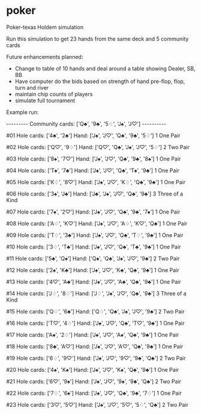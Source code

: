 # poker
Poker-texas Holdem simulation

Run this simulation to get 23 hands from the same deck and 5 community cards

Future enhancements planned:
- Change to table of 10 hands and deal around a table showing Dealer, SB, BB
- Have computer do the bids based on strength of hand pre-flop, flop, turn and river
- maintain chip counts of players
- simulate full tournament

Example run:

  --------- Community cards: ['Q♣', '9♣', '5♢', 'J♠', 'J♡']  ----------
  

#01 Hole cards: ['4♣', '2♣']  Hand:  ['J♠', 'J♡', 'Q♣', '9♣', '5♢']   1 One Pair

#02 Hole cards: ['Q♡', '9♢']  Hand:  ['Q♡', 'Q♣', 'J♠', 'J♡', '5♢']   2 Two Pair

#03 Hole cards: ['8♠', '7♡']  Hand:  ['J♠', 'J♡', 'Q♣', '9♣', '8♠']   1 One Pair

#04 Hole cards: ['T♠', '7♣']  Hand:  ['J♠', 'J♡', 'Q♣', 'T♠', '9♣']   1 One Pair

#05 Hole cards: ['K♢', '8♡']  Hand:  ['J♠', 'J♡', 'K♢', 'Q♣', '9♣']   1 One Pair

#06 Hole cards: ['3♠', 'J♣']  Hand:  ['J♣', 'J♠', 'J♡', 'Q♣', '9♣']   3 Three of a Kind

#07 Hole cards: ['7♠', '2♡']  Hand:  ['J♠', 'J♡', 'Q♣', '9♣', '7♠']   1 One Pair

#08 Hole cards: ['A♢', 'K♡']  Hand:  ['J♠', 'J♡', 'A♢', 'K♡', 'Q♣']   1 One Pair

#09 Hole cards: ['T♢', '3♣']  Hand:  ['J♠', 'J♡', 'Q♣', 'T♢', '9♣']   1 One Pair

#10 Hole cards: ['3♢', 'T♣']  Hand:  ['J♠', 'J♡', 'Q♣', 'T♣', '9♣']   1 One Pair

#11 Hole cards: ['5♣', 'Q♠']  Hand:  ['Q♠', 'Q♣', 'J♠', 'J♡', '9♣']   2 Two Pair

#12 Hole cards: ['2♠', 'K♣']  Hand:  ['J♠', 'J♡', 'K♣', 'Q♣', '9♣']   1 One Pair

#13 Hole cards: ['4♡', 'A♣']  Hand:  ['J♠', 'J♡', 'A♣', 'Q♣', '9♣']   1 One Pair

#14 Hole cards: ['J♢', '8♢']  Hand:  ['J♢', 'J♠', 'J♡', 'Q♣', '9♣']   3 Three of a Kind

#15 Hole cards: ['Q♢', '6♣']  Hand:  ['Q♢', 'Q♣', 'J♠', 'J♡', '9♣']   2 Two Pair

#16 Hole cards: ['T♡', '4♢']  Hand:  ['J♠', 'J♡', 'Q♣', 'T♡', '9♣']   1 One Pair

#17 Hole cards: ['A♠', '2♢']  Hand:  ['J♠', 'J♡', 'A♠', 'Q♣', '9♣']   1 One Pair

#18 Hole cards: ['8♣', 'A♡']  Hand:  ['J♠', 'J♡', 'A♡', 'Q♣', '9♣']   1 One Pair

#19 Hole cards: ['6♢', '9♡']  Hand:  ['J♠', 'J♡', '9♡', '9♣', 'Q♣']   2 Two Pair

#20 Hole cards: ['4♠', 'K♠']  Hand:  ['J♠', 'J♡', 'K♠', 'Q♣', '9♣']   1 One Pair

#21 Hole cards: ['6♡', '9♠']  Hand:  ['J♠', 'J♡', '9♠', '9♣', 'Q♣']   2 Two Pair

#22 Hole cards: ['7♢', '6♠']  Hand:  ['J♠', 'J♡', 'Q♣', '9♣', '7♢']   1 One Pair

#23 Hole cards: ['3♡', '5♡']  Hand:  ['J♠', 'J♡', '5♡', '5♢', 'Q♣']   2 Two Pair

